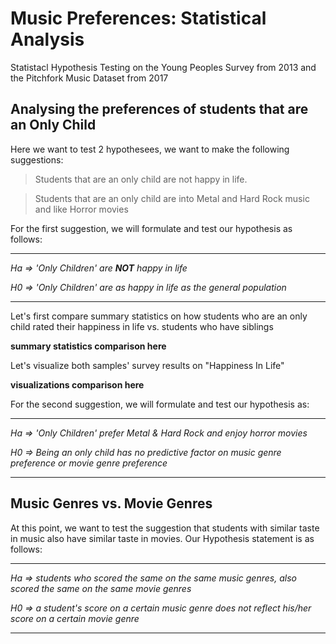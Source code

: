 # Music Preferences: Statistical Analysis
Statistacl Hypothesis Testing on the Young Peoples Survey from 2013 and the Pitchfork Music Dataset from 2017









## Analysing the preferences of students that are an Only Child

Here we want to test 2 hypothesees, we want to make the following suggestions:

> Students that are an only child are not happy in life.

> Students that are an only child are into Metal and Hard Rock music and like Horror movies



For the first suggestion, we will formulate and test our hypothesis as follows:


__________

_Ha =>  'Only Children' are **NOT** happy in life_

_H0 =>  'Only Children' are as happy in life as the general population_

__________



Let's first compare summary statistics on how students who are an only child rated their happiness in life vs. students who have siblings

**summary statistics comparison here**


Let's visualize both samples' survey results on "Happiness In Life"

**visualizations comparison here**





For the second suggestion, we will formulate and test our hypothesis as:

__________

_Ha =>  'Only Children' prefer Metal & Hard Rock and enjoy horror movies_

_H0 =>  Being an only child has no predictive factor on music genre preference or movie genre preference_

__________






## Music Genres vs. Movie Genres

At this point, we want to test the suggestion that students with similar taste in music also have similar taste in movies.
Our Hypothesis statement is as follows:

__________

_Ha =>  students who scored the same on the same music genres, also scored the same on the same movie genres_

_H0 =>  a student's score on a certain music genre does not reflect his/her score on a certain movie genre_

__________


















